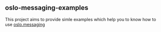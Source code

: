 ## oslo-messaging-examples
This project aims to provide simle examples which help you to know how to use [oslo.messaging](https://github.com/openstack/oslo.messaging)
